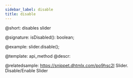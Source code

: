 ```yaml
---
sidebar_label: disable
title: disable
---          
```


@short: disables slider

@signature: isDisabled(): boolean;

@example:
slider.disable();

@template: api_method
@descr:

@relatedsample: https://snippet.dhtmlx.com/po9hsc2l	Slider. Disable/Enable Slider

